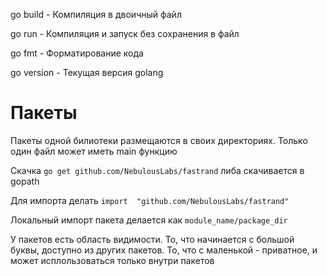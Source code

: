 go build - Компиляция в двоичный файл

go run  - Компиляция и запуск без сохранения в файл

go fmt - Форматирование кода

go version - Текущая версия golang

# Пакеты

Пакеты одной билиотеки размещаются в своих директориях. Только один файл может иметь main функцию

Скачка  `go get github.com/NebulousLabs/fastrand`  либа скачивается в gopath 

Для импорта делать `import  "github.com/NebulousLabs/fastrand"`

Локальный импорт пакета делается как `module_name/package_dir`

У пакетов есть область видимости. То, что начинается с большой буквы, доступно из других пакетов. 
То, что с маленькой - приватное, и может исплользоваться только внутри пакетов 